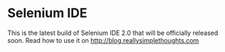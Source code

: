 Selenium IDE
===========

This is the latest build of Selenium IDE 2.0 that will be officially released soon. Read how to use it on http://blog.reallysimplethoughts.com 